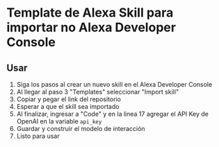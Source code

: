 # Template de Alexa Skill para importar no Alexa Developer Console

## Usar

1. Siga los pasos al crear un nuevo skill en el Alexa Developer Console
2. Al llegar al paso 3 "Templates" seleccionar "Import skill"
3. Copiar y pegar el link del repositorio
4. Esperar a que el skill sea importado
5. Al finalizar, ingresar a "Code" y en la linea 17 agregar el API Key de OpenAI en la variable `api_key`
6. Guardar y construir el modelo de interacción
7. Listo para usar